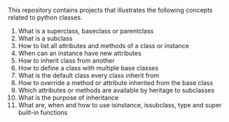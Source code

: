 This repository contains projects that illustrates the following concepts related to python classes.
1. What is a superclass, baseclass or parentclass
2. What is a subclass
3. How to list all attributes and methods of a class or instance
4. When can an instance have new attributes
5. How to inherit class from another
6. How to define a class with multiple base classes
7. What is the default class every class inherit from
8. How to override a method or attribute inherited from the base class
9. Which attributes or methods are available by heritage to subclasses
10. What is the purpose of inheritance
11. What are, when and how to use isinstance, issubclass, type and super built-in functions
